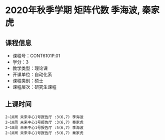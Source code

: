 # 2020年秋季学期 矩阵代数 季海波, 秦家虎






## 课程信息

- 课程号：CONT6101P.01
- 学分：3
- 教学类型：理论课
- 开课单位：自动化系
- 课程类别：硕士
- 课程层次：研究生课程

## 上课时间

```
2~18周 未来中心1号报告厅 :3(6,7) 季海波
2~18周 未来中心1号报告厅 :3(6,7) 秦家虎
2~18周 未来中心1号报告厅 :5(6,7) 季海波
2~18周 未来中心1号报告厅 :5(6,7) 秦家虎
```

